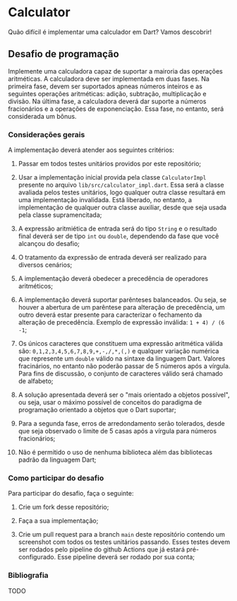 # Calculator

Quão difícil é implementar uma calculador em Dart? Vamos descobrir!

## Desafio de programação

Implemente uma calculadora capaz de suportar a mairoria das operações  aritméticas. A calculadora deve ser implementada em duas fases. Na primeira fase, devem ser suportados apneas números inteiros e as seguintes operações aritméticas: adição, subtração, multiplicação e divisão. Na última fase, a calculadora deverá dar suporte a números fracionários e a operações de exponenciação. Essa fase, no entanto, será considerada um bônus.

### Considerações gerais

A implementação deverá atender aos seguintes critérios:

1. Passar em todos testes unitários providos por este repositório;

2. Usar a implementação inicial provida pela classe `CalculatorImpl` presente no arquivo `lib/src/calculator_impl.dart`. Essa será a classe avaliada pelos testes unitários, logo qualquer outra classe resultará em uma implementação invalidada. Está liberado, no entanto, a implementação de qualquer outra classe auxiliar, desde que seja usada pela classe supramencitada;

3. A expressão aritmiética de entrada será do tipo `String` e o resultado final deverá ser de tipo `int` ou `double`, dependendo da fase que você alcançou do desafio;

4. O tratamento da expressão de entrada deverá ser realizado para diversos cenários;

5. A implementação deverá obedecer a precedência de operadores aritméticos;

6. A implementação deverá suportar parênteses balanceados. Ou seja, se houver a abertura de um parêntese para alteração de precedência, um outro deverá estar presente para caracterizar o fechamento da alteração de precedência. Exemplo de expressão inválida: ```1 + 4) / (6 -1```;

7. Os únicos caracteres que constituem uma expressão aritmética válida são: `0,1,2,3,4,5,6,7,8,9,+,-,/,*,(,)` e qualquer variação numérica que represente um `double` válido na sintaxe da linguagem Dart. Valores fracinários, no entanto não poderão passar de 5 números após a vírgula. Para fins de discussão, o conjunto de caracteres válido será chamado de alfabeto;

8. A solução apresentada deverá ser o "mais orientado a objetos possível", ou seja, usar o máximo possível de conceitos do paradigma de programação orientado a objetos que o Dart suportar;

9. Para a segunda fase, erros de arredondamento serão tolerados, desde que seja observado o limite de 5 casas após a vírgula para números fracionários;

10. Não é permitido o uso de nenhuma biblioteca além das bibliotecas padrão da linguagem Dart;

### Como participar do desafio

Para participar do desafio, faça o seguinte:

1. Crie um fork desse repositório;

2. Faça a sua implementação;

3. Crie um pull request para a branch `main` deste repositório contendo um screenshot com todos os testes unitários passando. Esses testes devem ser rodados pelo pipeline do github Actions que já estará pré-configurado. Esse pipeline deverá ser rodado por sua conta;


### Bibliografia

TODO